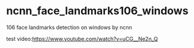 # ncnn_face_landmarks106_windows
106 face landmarks detection on windows by ncnn

test video:https://www.youtube.com/watch?v=uCG__Ne2n_Q
